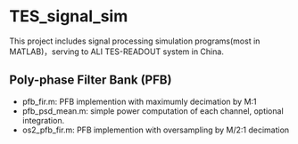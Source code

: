 # TES_signal_sim

This project includes signal processing simulation programs(most in MATLAB)，serving to ALI TES-READOUT system in China.

## Poly-phase Filter Bank (PFB)
- pfb_fir.m:     PFB implemention with maximumly decimation by M:1
- pfb_psd_mean.m:  simple power computation of each channel, optional integration. 
- os2_pfb_fir.m:  PFB implemention with oversampling by M/2:1 decimation
